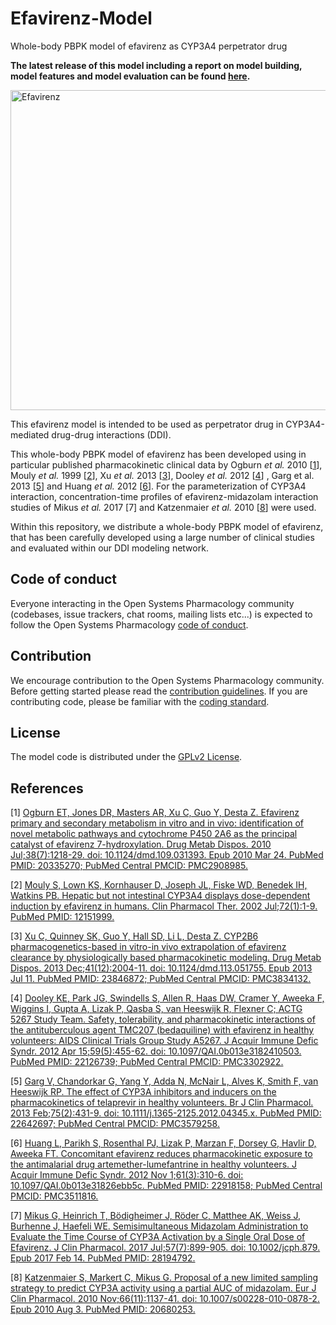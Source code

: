 # Efavirenz-Model
Whole-body PBPK model of efavirenz as CYP3A4 perpetrator drug 

**The latest release of this model including a report on model building, model features and model evaluation can be found [here](https://github.com/Open-Systems-Pharmacology/Efavirenz-Model/releases/latest).**

<a title="Yikrazuul / Public domain" href="https://commons.wikimedia.org/wiki/File:Efavirenz.png"><img width="512" alt="Efavirenz" src="https://upload.wikimedia.org/wikipedia/commons/thumb/2/2e/Efavirenz.png/512px-Efavirenz.png"></a>

This efavirenz model is intended to be used as perpetrator drug in CYP3A4-mediated drug-drug interactions (DDI). 

This  whole-body PBPK model of efavirenz has been developed using in particular published pharmacokinetic clinical data by Ogburn *et al.* 2010 [[1](https://github.com/Open-Systems-Pharmacology/Efavirenz-Model#references)], Mouly *et al.* 1999 [[2](https://github.com/Open-Systems-Pharmacology/Efavirenz-Model#references)], Xu *et al.* 2013 [[3](https://github.com/Open-Systems-Pharmacology/Efavirenz-Model#references)], Dooley *et al.* 2012 [[4](https://github.com/Open-Systems-Pharmacology/Efavirenz-Model#references)] , Garg et al. 2013 [[5](https://github.com/Open-Systems-Pharmacology/Efavirenz-Model#references)] and Huang *et al.* 2012 [[6](https://github.com/Open-Systems-Pharmacology/Efavirenz-Model#references)]. For the parameterization of CYP3A4 interaction, concentration-time profiles of efavirenz-midazolam interaction studies of Mikus *et al.* 2017 [7] and Katzenmaier *et al.* 2010 [[8](https://github.com/Open-Systems-Pharmacology/Efavirenz-Model#references)] were used. 

Within this repository, we distribute a whole-body PBPK model of efavirenz, that has been carefully developed using a large number of clinical studies and evaluated within our DDI modeling network. 

## Code of conduct

Everyone interacting in the Open Systems Pharmacology community (codebases, issue trackers, chat rooms, mailing lists etc...) is expected to follow the Open Systems Pharmacology [code of conduct](https://github.com/Open-Systems-Pharmacology/Suite/blob/master/CODE_OF_CONDUCT.md#contributor-covenant-code-of-conduct).

## Contribution

We encourage contribution to the Open Systems Pharmacology community. Before getting started please read the [contribution guidelines](https://github.com/Open-Systems-Pharmacology/Suite/blob/master/CONTRIBUTING.md#ways-to-contribute). If you are contributing code, please be familiar with the [coding standard](https://github.com/Open-Systems-Pharmacology/Suite/blob/master/CODING_STANDARDS.md#visual-studio-settings).

## License

The model code is distributed under the [GPLv2 License](https://github.com/Open-Systems-Pharmacology/Suite/blob/develop/LICENSE).

## References

[1] [Ogburn ET, Jones DR, Masters AR, Xu C, Guo Y, Desta Z. Efavirenz primary and secondary metabolism in vitro and in vivo: identification of novel metabolic pathways and cytochrome P450 2A6 as the principal catalyst of efavirenz 7-hydroxylation. Drug Metab Dispos. 2010 Jul;38(7):1218-29. doi: 10.1124/dmd.109.031393. Epub 2010 Mar 24. PubMed PMID: 20335270; PubMed Central PMCID: PMC2908985.](https://www.ncbi.nlm.nih.gov/pubmed/20335270)

[2] [Mouly S, Lown KS, Kornhauser D, Joseph JL, Fiske WD, Benedek IH, Watkins PB. Hepatic but not intestinal CYP3A4 displays dose-dependent induction by efavirenz in humans. Clin Pharmacol Ther. 2002 Jul;72(1):1-9. PubMed PMID: 12151999.](https://www.ncbi.nlm.nih.gov/pubmed/12151999)

[3] [Xu C, Quinney SK, Guo Y, Hall SD, Li L, Desta Z. CYP2B6 pharmacogenetics-based in vitro-in vivo extrapolation of efavirenz clearance by physiologically based pharmacokinetic modeling. Drug Metab Dispos. 2013 Dec;41(12):2004-11. doi: 10.1124/dmd.113.051755. Epub 2013 Jul 11. PubMed PMID: 23846872; PubMed Central PMCID: PMC3834132.](https://www.ncbi.nlm.nih.gov/pubmed/23846872)

[4] [Dooley KE, Park JG, Swindells S, Allen R, Haas DW, Cramer Y, Aweeka F, Wiggins I, Gupta A, Lizak P, Qasba S, van Heeswijk R, Flexner C; ACTG 5267 Study Team. Safety, tolerability, and pharmacokinetic interactions of the antituberculous agent TMC207 (bedaquiline) with efavirenz in healthy volunteers: AIDS Clinical Trials Group Study A5267. J Acquir Immune Defic Syndr. 2012 Apr 15;59(5):455-62. doi: 10.1097/QAI.0b013e3182410503. PubMed PMID: 22126739; PubMed Central PMCID: PMC3302922.](https://www.ncbi.nlm.nih.gov/pubmed/22126739)

[5] [Garg V, Chandorkar G, Yang Y, Adda N, McNair L, Alves K, Smith F, van Heeswijk RP. The effect of CYP3A inhibitors and inducers on the pharmacokinetics of telaprevir in healthy volunteers. Br J Clin Pharmacol. 2013 Feb;75(2):431-9. doi: 10.1111/j.1365-2125.2012.04345.x. PubMed PMID: 22642697; PubMed Central PMCID: PMC3579258.](https://www.ncbi.nlm.nih.gov/pubmed/22642697)

[6] [Huang L, Parikh S, Rosenthal PJ, Lizak P, Marzan F, Dorsey G, Havlir D, Aweeka FT. Concomitant efavirenz reduces pharmacokinetic exposure to the antimalarial drug artemether-lumefantrine in healthy volunteers. J Acquir Immune Defic Syndr. 2012 Nov 1;61(3):310-6. doi: 10.1097/QAI.0b013e31826ebb5c. PubMed PMID: 22918158; PubMed Central PMCID: PMC3511816.](https://www.ncbi.nlm.nih.gov/pubmed/22918158)

[7] [Mikus G, Heinrich T, Bödigheimer J, Röder C, Matthee AK, Weiss J, Burhenne J, Haefeli WE. Semisimultaneous Midazolam Administration to Evaluate the Time Course of CYP3A Activation by a Single Oral Dose of Efavirenz. J Clin Pharmacol. 2017 Jul;57(7):899-905. doi: 10.1002/jcph.879. Epub 2017 Feb 14. PubMed PMID: 28194792.](https://www.ncbi.nlm.nih.gov/pubmed/28194792)

[8] [Katzenmaier S, Markert C, Mikus G. Proposal of a new limited sampling strategy to predict CYP3A activity using a partial AUC of midazolam. Eur J Clin Pharmacol. 2010 Nov;66(11):1137-41. doi: 10.1007/s00228-010-0878-2. Epub 2010 Aug 3. PubMed PMID: 20680253.](https://www.ncbi.nlm.nih.gov/pubmed/20680253)
